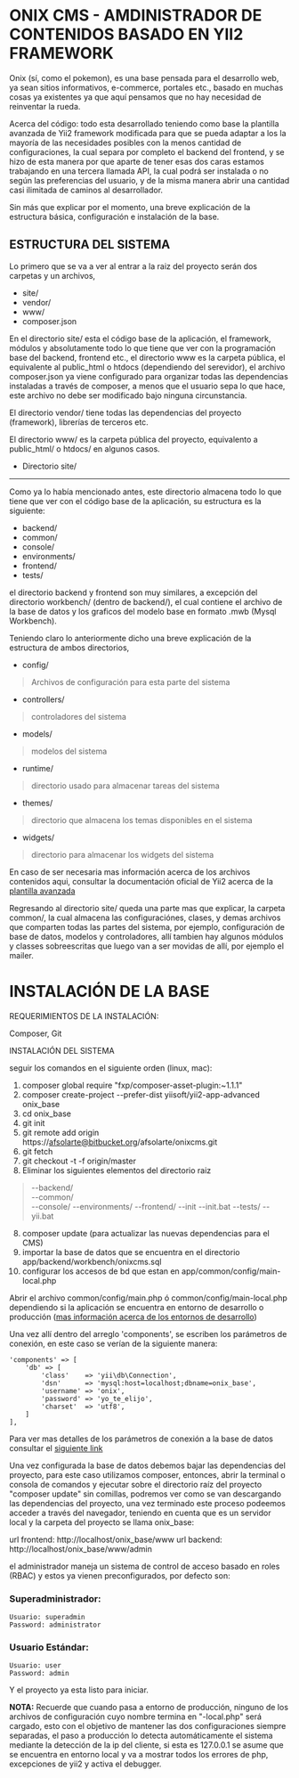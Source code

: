 ONIX CMS - AMDINISTRADOR DE CONTENIDOS BASADO EN YII2 FRAMEWORK
======================================================

Onix (sí, como el pokemon), es una base pensada para el desarrollo web, ya sean sitios informativos, e-commerce, portales etc., basado en muchas cosas ya existentes ya que aquí pensamos que no hay necesidad de reinventar la rueda.

Acerca del código: todo esta desarrollado teniendo como base la plantilla avanzada de Yii2 framework modificada para que se pueda adaptar a los la mayoría de las necesidades posibles con la menos cantidad de configuraciones, la cual separa por completo el backend del frontend, y se hizo de esta manera por que aparte de tener esas dos caras estamos trabajando en una tercera llamada API, la cual podrá ser instalada o no según las preferencias del usuario, y de la misma manera abrir una cantidad casi ilimitada de caminos al desarrollador.

Sin más que explicar por el momento, una breve explicación de la estructura básica, configuración e instalación de la base.

ESTRUCTURA DEL SISTEMA
----------------------
Lo primero que se va a ver al entrar a la raiz del proyecto serán dos carpetas y un archivos, 

- site/
- vendor/
- www/
- composer.json

En el directorio site/ esta el código base de la aplicación, el framework, módulos y absolutamente todo lo que tiene que ver con la programación base del backend, frontend etc., el directorio www es la carpeta pública, el equivalente al public_html o htdocs (dependiendo del serevidor), el archivo composer.json ya viene configurado para organizar todas las dependencias instaladas a través de composer, a menos que el usuario sepa lo que hace, este archivo no debe ser modificado bajo ninguna circunstancia.

El directorio vendor/ tiene todas las dependencias del proyecto (framework), librerías de terceros etc.

El directorio www/ es la carpeta pública del proyecto, equivalento a public_html/ o htdocs/ en algunos casos.

- Directorio site/
------------------

Como ya lo había mencionado antes, este directorio almacena todo lo que tiene que ver con el código base de la aplicación, su estructura es la siguiente:

- backend/
- common/
- console/
- environments/
- frontend/
- tests/


el directorio backend y frontend son muy similares, a excepción del directorio workbench/ (dentro de backend/), el cual contiene el archivo de la base de datos y los graficos del modelo base en formato .mwb (Mysql Workbench).

Teniendo claro lo anteriormente dicho una breve explicación de la estructura de ambos directorios, 

- config/ 

> Archivos de configuración para esta parte del sistema

- controllers/ 

> controladores del sistema

- models/ 

> modelos del sistema

- runtime/ 

> directorio usado para almacenar tareas del sistema

- themes/ 

> directorio que almacena los temas disponibles en el sistema

- widgets/ 

> directorio para almacenar los widgets del sistema


En caso de ser necesaria mas información acerca de los archivos contenidos aqui, consultar la documentación oficial de Yii2 acerca de la [plantilla avanzada](https://github.com/yiisoft/yii2-app-advanced/blob/master/docs/guide/README.md)

Regresando al directorio site/ queda una parte mas que explicar, la carpeta common/, la cual almacena las configuraciónes, clases, y demas archivos que comparten todas las partes del sistema, por ejemplo, configuración de base de datos, modelos y controladores, allí tambien hay algunos módulos y classes sobreescritas que luego van a ser movidas de allí, por ejemplo el mailer.


INSTALACIÓN DE LA BASE
========================

REQUERIMIENTOS DE LA INSTALACIÓN:

Composer, Git

INSTALACIÓN DEL SISTEMA

seguir los comandos en el siguiente orden (linux, mac):

1. composer global require "fxp/composer-asset-plugin:~1.1.1"
2. composer create-project --prefer-dist yiisoft/yii2-app-advanced onix_base
3. cd onix_base
3. git init
4. git remote add origin https://afsolarte@bitbucket.org/afsolarte/onixcms.git
5. git fetch
6. git checkout -t -f origin/master
7. Eliminar los siguientes elementos del directorio raiz

> 	--backend/ 	
>  --common/ 	
>  --console/ 
>  --environments/
>  --frontend/
> 	--init
> --init.bat
> --tests/
> --yii.bat
	
8. composer update (para actualizar las nuevas dependencias para el CMS)
9. importar la base de datos que se encuentra en el directorio app/backend/workbench/onixcms.sql
10. configurar los accesos de bd que estan en app/common/config/main-local.php

Abrir el archivo common/config/main.php ó common/config/main-local.php dependiendo si la aplicación se encuentra en entorno de desarrollo o producción ([mas información acerca de los entornos de desarrollo](http://www.yiiframework.com/doc-2.0/guide-concept-configurations.html#environment-constants))

Una vez allí dentro del arreglo 'components', se escriben los parámetros de conexión, en este caso se verían de la siguiente manera: 

    'components' => [
        'db' => [
            'class'    => 'yii\db\Connection',
            'dsn'      => 'mysql:host=localhost;dbname=onix_base',
            'username' => 'onix',
            'password' => 'yo_te_elijo',
            'charset'  => 'utf8',
        ]
    ],

Para ver mas detalles de los parámetros de conexión a la base de datos consultar el [siguiente link](http://www.yiiframework.com/doc-2.0/yii-db-connection.html)

Una vez configurada la base de datos debemos bajar las dependencias del proyecto, para este caso utilizamos composer, entonces, abrir la terminal o consola de comandos y ejecutar sobre el directorio raíz del proyecto "composer update" sin comillas, podremos ver como se van descargando las dependencias del proyecto, una vez terminado este proceso podeemos acceder a través del navegador, teniendo en cuenta que es un servidor local y la carpeta del proyecto se llama onix_base:

url frontend: http://localhost/onix_base/www
url backend: http://localhost/onix_base/www/admin

el administrador maneja un sistema de control de acceso basado en roles (RBAC) y estos ya vienen preconfigurados, por defecto son:

### Superadministrador:
    Usuario: superadmin
    Password: administrator

### Usuario Estándar:
    Usuario: user
    Password: admin


Y el proyecto ya esta listo para iniciar.

**NOTA:** Recuerde que cuando pasa a entorno de producción, ninguno de los archivos de configuración cuyo nombre termina en "-local.php" será cargado, esto con el objetivo de mantener las dos configuraciones siempre separadas, el paso a producción lo detecta automáticamente el sistema mediante la detección de la ip del cliente, si esta es 127.0.0.1 se asume que se encuentra en entorno local y va a mostrar todos los errores de php, excepciones de yii2 y activa el debugger.